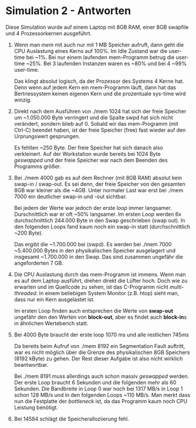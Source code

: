 
# Simulation 2 - Antworten

Diese Simulation wurde auf einem Laptop mit 8GB RAM, einer 8GB swapfile und 4 Prozessorkernen ausgeführt.


1. Wenn man *mem* mit auch nur mit 1 MB Speicher aufruft, dann geht die CPU Auslastung eines Kerns auf 100%. Im Idle Zustand war die user-time bei ~1%. Bei nur einem laufenden mem-Programm betrug die user-time ~25%. Bei 3 laufenden Instanzen waren es ~80% und bei 4 ~99% user-time.

   Das klingt absolut logisch, da der Prozessor des Systems 4 Kerne hat. Denn wenn auf jedem Kern ein mem-Programm läuft, dann hat das Bertriessystem keinen eigenen Kern und die prozentuale sys-time wird winzig.

2. Direkt nach dem Ausführen von ./mem 1024 hat sich der freie Speicher um ~1.050.000 Byte verringert und die Spalte swpd hat sich nicht verändert, sondern blieb auf 0. Sobald wir das mem-Programm (mit Ctrl-C) beendet haben, ist der freie Speicher (free) fast wieder auf den Urprungswert gesprungen.

   Es fehlten ~250 Byte. Der freie Speicher hat sich danach also verkleinert. Auf der Workstation wurde bereits bei 1024 Byte *geswapped* und der freie Speicher war nach dem Beenden des Programms größer.

3. Bei ./mem 4000 gab es auf dem Rechner (mit 8GB RAM) absolut kein swap-in / swap-out. Es sei denn, der freie Speicher von den gesamten 8GB war kleiner als die ~4GB. Unter normaler Last war erst bei ./mem 7000 ein deutlicher swap-in und -out sichtbar.

   Bei jedem der Werte war jedoch der erste *loop* immer langsamer. Durschnittlich war er oft ~50% langsamer. Im ersten Loop werden 6x durchschnittlich 244.000 Byte in den Swap geschrieben (swap out). In den folgenden Loops fand kaum noch ein swap-in statt (durchschnittlich ~200 Byte).

   Das ergibt die ~1.700.000 bei (swpd). Es werden bei ./mem 7000 ~5.400.000 Bytes in den physikalischen Speicher ausgelagert und insgesamt ~1.700.000 in den Swap. Das sind zusammen ungefähr die angeforderten 7 GB.

4. Die CPU Auslastung durch das mem-Programm ist immens. Wenn man es auf dem Laptop ausführt, drehen direkt die Lüfter hoch. Doch wie zu erwarten und im Quellcode zu sehen, ist das C-Programm nicht *multi-threaded*. In einem beliebigen System Monitor (z.B. htop) sieht man, dass nur ein Kern ausgelastet ist.

   Im ersten Loop finden auch entsprechen die Werte von **swap-out** ungefähr den den Werten von **block-out**, aber es findet auch **block-in**s in ähnlichen Werteberich statt.

5. Bei 4000 Byte braucht der erste loop 1070 ms und alle restlichen 745ms

   Da bereits beim Aufruf von ./mem 8192 ein Segmentation Fault auftritt, war es nicht möglich über die Grenze des physikalischen 8GB Speichers (8192 kByte) zu gehen. Der Rest dieser Aufgabe ist also nicht wirklich beantwortbar.

   Bei ./mem 8191 muss allerdings auch schon massiv *geswapped* werden. Der erste Loop braucht 6 Sekunden und die folgenden mehr als 60 Sekunden. Die Bandbreite in Loop 0 war noch bei 1317 MB/s in Loop 1 schon 128 MB/s und in den folgenden Loops ~110 MB/s. Man merkt dass nun die Festplatte der *bottleneck* ist, da das Programm kaum noch CPU Leistung benötigt.

6. Bei 14584 schlägt die Speicheralloziierung fehl.
